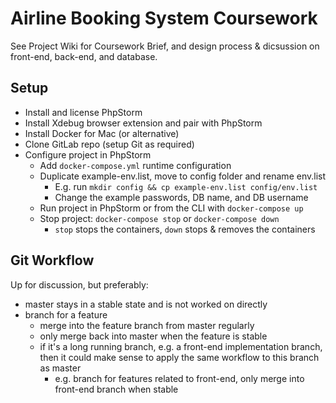 # Airline Booking System Coursework

See Project Wiki for Coursework Brief, and design process & dicsussion on front-end, back-end, and database.

## Setup

* Install and license PhpStorm
* Install Xdebug browser extension and pair with PhpStorm
* Install Docker for Mac (or alternative)
* Clone GitLab repo (setup Git as required)
* Configure project in PhpStorm
  * Add `docker-compose.yml` runtime configuration
  * Duplicate example-env.list, move to config folder and rename env.list
      * E.g. run `mkdir config && cp example-env.list config/env.list`
      * Change the example passwords, DB name, and DB username
  * Run project in PhpStorm or from the CLI with `docker-compose up`
  * Stop project: `docker-compose stop` or `docker-compose down`
      * `stop` stops the containers, `down` stops & removes the containers

## Git Workflow

Up for discussion, but preferably:

* master stays in a stable state and is not worked on directly
* branch for a feature
  * merge into the feature branch from master regularly
  * only merge back into master when the feature is stable
  * if it's a long running branch, e.g. a front-end implementation branch, then it could make sense to apply the same workflow to this branch as master
      * e.g. branch for features related to front-end, only merge into front-end branch when stable